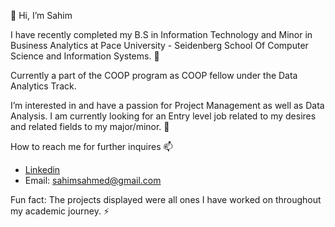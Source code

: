 👋 Hi, I’m Sahim 


I have recently completed my B.S in Information Technology and Minor in Business Analytics at Pace University -
Seidenberg School Of Computer Science and Information Systems. 🌱 

Currently a part of the COOP program as COOP fellow under the Data Analytics Track. 

I’m interested in and have a passion for Project Management as well as Data Analysis. I am currently looking for an Entry level job related to my desires and
related fields to my major/minor. 👀 
  
How to reach me for further inquires 📫 
- [Linkedin](https://www.linkedin.com/in/sahimahmed03/)
- Email: sahimsahmed@gmail.com

Fun fact: The projects displayed were all ones I have worked on throughout my academic journey. ⚡

<!---
SahimAhmed/SahimAhmed is a ✨ special ✨ repository because its `README.md` (this file) appears on your GitHub profile.
You can click the Preview link to take a look at your changes.
--->
